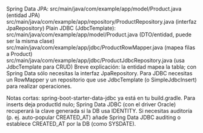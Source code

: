 Spring Data JPA:
src/main/java/com/example/app/model/Product.java (entidad JPA)
src/main/java/com/example/app/repository/ProductRepository.java (interfaz JpaRepository)
Plain JDBC (JdbcTemplate):
src/main/java/com/example/app/model/Product.java (DTO/entidad, puede ser la misma clase)
src/main/java/com/example/app/jdbc/ProductRowMapper.java (mapea filas a Product)
src/main/java/com/example/app/jdbc/ProductJdbcRepository.java (usa JdbcTemplate para CRUD)
Breve explicación: la entidad mapea la tabla; con Spring Data sólo necesitas la interfaz JpaRepository. Para JDBC necesitas un RowMapper y un repositorio que use JdbcTemplate (o SimpleJdbcInsert) para realizar operaciones.




Notas cortas:
spring-boot-starter-data-jdbc ya está en tu build.gradle.
Para inserts deja productId nulo; Spring Data JDBC (con el driver Oracle) recuperará la clave generada si la DB usa IDENTITY.
Si necesitas auditoría (p. ej. auto-popular CREATED_AT) añade Spring Data JDBC auditing o establece CREATED_AT por la DB (como SYSDATE).